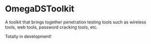 # OmegaDSToolkit
A toolkit that brings together penetration testing tools such as wireless tools, web tools, password cracking tools, etc.

Totally in development!
